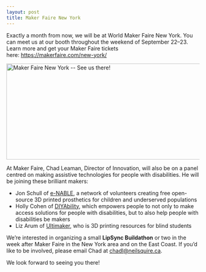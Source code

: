 ```yaml
---
layout: post
title: Maker Faire New York
---
```


Exactly a month from now, we will be at World Maker Faire New York. You can meet us at our booth throughout the weekend of September 22–23. Learn more and get your Maker Faire tickets here: <a title="Visit the Maker Faire website" href="https://makerfaire.com/new-york/" target="_blank" rel="noopener">https://makerfaire.com/new-york/</a>

<img class="aligncenter size-full wp-image-16686" src="https://www.neilsquire.ca/wp-content/uploads/2018/08/mf_newyork_seeusthere_625x250.png" alt="Maker Faire New York -- See us there!" width="625" height="250" />

At Maker Faire, Chad Leaman, Director of Innovation, will also be on a panel centred on making assistive technologies for people with disabilities. He will be joining these brilliant makers:
<ul>
 	<li>Jon Schull of <a title="Visit the e-NABLE website" href="http://e-nable.org/" target="_blank" rel="noopener">e-NABLE</a>, a network of volunteers creating free open-source 3D printed prosthetics for children and underserved populations</li>
 	<li>Holly Cohen of <a title="Learn more about DIYAbility" href="https://www.diyability.org/" target="_blank" rel="noopener">DIYAbility</a>, which empowers people to not only to make access solutions for people with disabilities, but to also help people with disabilities be makers</li>
 	<li>Liz Arum of <a title="Visit the Ultimaker website" href="https://ultimaker.com/" target="_blank" rel="noopener">Ultimaker</a>, who is 3D printing resources for blind students</li>
</ul>
We’re interested in organizing a small <strong>LipSync Buildathon</strong> or two in the week after Maker Faire in the New York area and on the East Coast. If you’d like to be involved, please email Chad at <a title="Email Chad" href="mailto:chadl@neilsquire.ca" target="_blank" rel="noopener">chadl@neilsquire.ca</a>.

We look forward to seeing you there!
